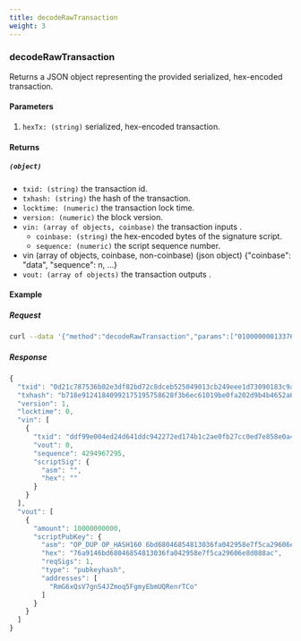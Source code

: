 ```yaml
---
title: decodeRawTransaction
weight: 3
---
```


### decodeRawTransaction 
Returns a JSON object representing the provided serialized, hex-encoded transaction.

#### Parameters
1. `hexTx: (string)` serialized, hex-encoded transaction.

#### Returns
##### `(object)` 
- `txid: (string)` the transaction id.
- `txhash: (string)` the hash of the transaction.
- `locktime: (numeric)` the transaction lock time.
- `version: (numeric)` the block version.
- `vin: (array of objects, coinbase)` the transaction inputs .
    - `coinbase: (string)` the hex-encoded bytes of the signature script.
    - `sequence: (numeric)` the script sequence number.
- vin (array of objects, coinbase, non-coinbase)
(json object)
{"coinbase": "data", "sequence": n, ...}
- `vout: (array of objects)` the transaction outputs .

#### Example

##### Request
```bash
curl --data '{"method":"decodeRawTransaction","params":["01000000013376e251a4e058e8d70ecc27fbe02a1c4b17ed722294dc1d644dd24e009ef9dd00000000ffffffff0100e40b54020000001976a9146bd68046854813036fa042958e7f5ca29606e8d088ac00000000000000000100"],"jsonrpc":"2.0","id":1}' -s -k -u "test:test"  -H 'Content-Type: application/json' http://127.0.0.1:1234 |jq .
```

##### Response
```js
{
  "txid": "0d21c787536b02e3df82bd72c8dceb525049013cb249eee1d73090183c9a8965",
  "txhash": "b718e91241840992175195758628f3b6ec61019be0fa202d9b4b4652a6b96fd7",
  "version": 1,
  "locktime": 0,
  "vin": [
    {
      "txid": "ddf99e004ed24d641ddc942272ed174b1c2ae0fb27cc0ed7e858e0a451e27633",
      "vout": 0,
      "sequence": 4294967295,
      "scriptSig": {
        "asm": "",
        "hex": ""
      }
    }
  ],
  "vout": [
    {
      "amount": 10000000000,
      "scriptPubKey": {
        "asm": "OP_DUP OP_HASH160 6bd68046854813036fa042958e7f5ca29606e8d0 OP_EQUALVERIFY OP_CHECKSIG",
        "hex": "76a9146bd68046854813036fa042958e7f5ca29606e8d088ac",
        "reqSigs": 1,
        "type": "pubkeyhash",
        "addresses": [
          "RmG6xQsV7gnS4JZmoq5FgmyEbmUQRenrTCo"
        ]
      }
    }
  ]
}
```
